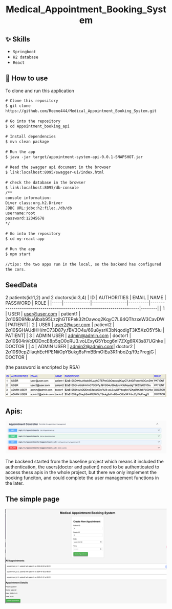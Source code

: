 <h1 align="center">Medical_Appointment_Booking_System</h1>


## :sparkles: Skills
- `Springboot`
- `H2 database`
- `React`
## :book: How to use
To clone and run this application
```
# Clone this repository
$ git clone https://github.com/Reene444/Medical_Appointment_Booking_System.git
 
# Go into the repository
$ cd Appointment_booking_api

# Install dependencies
$ mvn clean package

# Run the app
$ java -jar target/appointment-system-api-0.0.1-SNAPSHOT.jar

# Read the swagger api document in the browser
$ link:localhost:8095/swagger-ui/index.html

# check the database in the browser
$ link:localhost:8095/db-console
/**
console information:
Diver class:org.h2.Driver
JDBC URL:jdbc:h2:file:./db/db
username:root
password:12345678
*/

# Go into the repository
$ cd my-react-app

# Run the app
$ npm start

//tips: the two apps run in the local, so the backend has configured the cors.
```
## SeedData

2 patients(id:1,2) and 2 doctors(id:3,4)
| ID  | AUTHORITIES | EMAIL           | NAME     | PASSWORD                                                               | ROLE   |
|-----|-------------|-----------------|----------|------------------------------------------------------------------------|--------|
| 1   | USER        | user@user.com   | patient1 | $2a$10$D9NkuAIbab95LzzjhGTEPek32tOawoq2KqyC7L64QThzxeW3CavDW           | PATIENT|
| 2   | USER        | user2@user.com  | patient2 | $2a$10$GHAUdHH/mC73D87y.fBV3O4u/69u8ysrK3bNqodigT3K5XzO5Y5Iu           | PATIENT|
| 3   | ADMIN USER  | admin@admin.com | doctor1  | $2a$10$04nVcDDDncE8p5qO0oRU3.voLExyG5Ybcg6nI7ZXg6RX3s87UGhke           | DOCTOR |
| 4   | ADMIN USER  | admin2@admin.com| doctor2  | $2a$10$9cpZIlaqhEeHPENiiOpYBukg8sFmBBmOIEa3R1hboZq/f9zPregjG           | DOCTOR |

(the password is encripted by RSA)

![img_1.png](img_1.png)
## Apis:
![img.png](img.png)

The backend started from the baseline project which means it included the authentication, the users(doctor and patient) need to be authenticated to access thess apis in the whole project,
but there we only implement the booking funciton, and could complete the user management functions in the later.

## The simple page
![img_2.png](img_2.png)